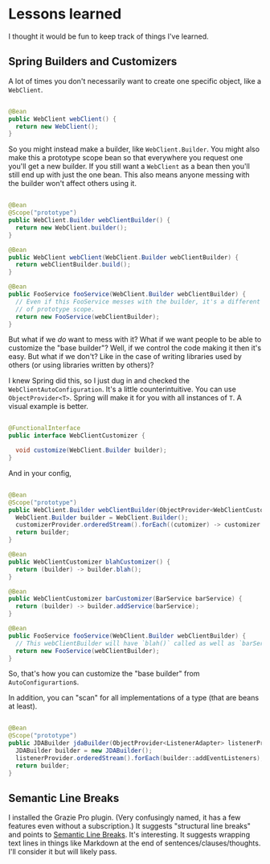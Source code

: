 <style> a { text-decoration: underline; } </style>

# Lessons learned

I thought it would be fun to keep track of things I've learned.

## Spring Builders and Customizers

A lot of times you don't necessarily want to create one specific object, like a `WebClient`.

```java

@Bean
public WebClient webClient() {
  return new WebClient();
}
```

So you might instead make a builder, like `WebClient.Builder`. You might also make this a prototype
scope bean so that everywhere you request one you'll get a new builder. If you still want a
`WebClient` as a bean then you'll still end up with just the one bean. This also means anyone
messing with the builder won't affect others using it.

```java

@Bean
@Scope("prototype")
public WebClient.Builder webClientBuilder() {
  return new WebClient.builder();
}

@Bean
public WebClient webClient(WebClient.Builder webClientBuilder) {
  return webClientBuilder.build();
}

@Bean
public FooService fooService(WebClient.Builder webClientBuilder) {
  // Even if this FooService messes with the builder, it's a different one than above because
  // of prototype scope.
  return new FooService(webClientBuilder);
}
```

But what if we *do* want to mess with it? What if we want people to be able to customize the "base
builder"? Well, if we control the code making it then it's easy. But what if we don't? Like in the
case of writing libraries used by others (or using libraries written by others)?

I knew Spring did this, so I just dug in and checked the `WebClientAutoConfiguration`. It's a little
counterintuitive. You can use `ObjectProvider<T>`. Spring will make it for you with all instances of
`T`. A visual example is better.

```java

@FunctionalInterface
public interface WebClientCustomizer {

  void customize(WebClient.Builder builder);
}
```

And in your config,

```java

@Bean
@Scope("prototype")
public WebClient.Builder webClientBuilder(ObjectProvider<WebClientCustomizer> customizerProvider) {
  WebClient.Builder builder = WebClient.Builder();
  customizerProvider.orderedStream().forEach((cutomizer) -> customizer.customize(builder));
  return builder;
}

@Bean
public WebClientCustomizer blahCustomizer() {
  return (builder) -> builder.blah();
}

@Bean
public WebClientCustomizer barCustomizer(BarService barService) {
  return (builder) -> builder.addService(barService);
}

@Bean
public FooService fooService(WebClient.Builder webClientBuilder) {
  // This webClientBuilder will have `blah()` called as well as `barService` in the services
  return new FooService(webClientBuilder);
}
```

So, that's how you can customize the "base builder" from `AutoConfigurartion`s.

In addition, you can "scan" for all implementations of a type (that are beans at least).

```java

@Bean
@Scope("prototype")
public JDABuilder jdaBuilder(ObjectProvider<ListenerAdapter> listenerProvider) {
  JDABuilder builder = new JDABuilder();
  listenerProvider.orderedStream().forEach(builder::addEventListeners);
  return builder;
}
```

## Semantic Line Breaks

I installed the Grazie Pro plugin. (Very confusingly named, it has a few features even without a
subscription.) It suggests "structural line breaks" and points to
[Semantic Line Breaks](https://sembr.org/). It's interesting. It suggests wrapping text lines in
things like Markdown at the end of sentences/clauses/thoughts. I'll consider it but will likely
pass.
